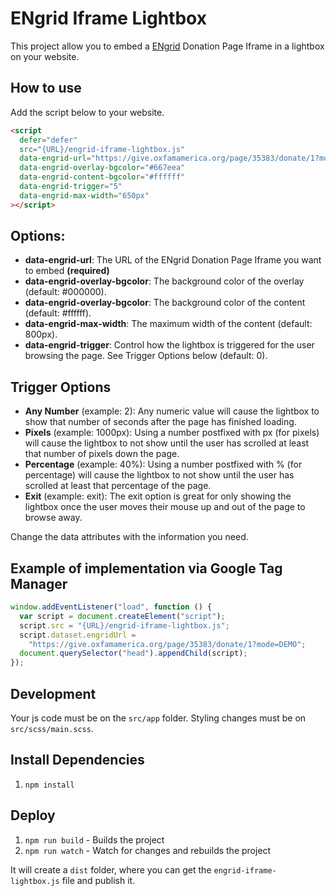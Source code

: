 # ENgrid Iframe Lightbox

This project allow you to embed a [ENgrid](https://github.com/4site-interactive-studios/engrid) Donation Page Iframe in a lightbox on your website.

## How to use

Add the script below to your website.

```html
<script
  defer="defer"
  src="{URL}/engrid-iframe-lightbox.js"
  data-engrid-url="https://give.oxfamamerica.org/page/35383/donate/1?mode=DEMO"
  data-engrid-overlay-bgcolor="#667eea"
  data-engrid-content-bgcolor="#ffffff"
  data-engrid-trigger="5"
  data-engrid-max-width="650px"
></script>
```

## Options:

- **data-engrid-url**: The URL of the ENgrid Donation Page Iframe you want to embed **(required)**
- **data-engrid-overlay-bgcolor**: The background color of the overlay (default: #000000).
- **data-engrid-overlay-bgcolor**: The background color of the content (default: #ffffff).
- **data-engrid-max-width**: The maximum width of the content (default: 800px).
- **data-engrid-trigger**: Control how the lightbox is triggered for the user browsing the page. See Trigger Options below (default: 0).

## Trigger Options

- **Any Number** (example: 2): Any numeric value will cause the lightbox to show that number of seconds after the page has finished loading.
- **Pixels** (example: 1000px): Using a number postfixed with px (for pixels) will cause the lightbox to not show until the user has scrolled at least that number of pixels down the page.
- **Percentage** (example: 40%): Using a number postfixed with % (for percentage) will cause the lightbox to not show until the user has scrolled at least that percentage of the page.
- **Exit** (example: exit): The exit option is great for only showing the lightbox once the user moves their mouse up and out of the page to browse away.

Change the data attributes with the information you need.

## Example of implementation via Google Tag Manager

```javascript
window.addEventListener("load", function () {
  var script = document.createElement("script");
  script.src = "{URL}/engrid-iframe-lightbox.js";
  script.dataset.engridUrl =
    "https://give.oxfamamerica.org/page/35383/donate/1?mode=DEMO";
  document.querySelector("head").appendChild(script);
});
```

## Development

Your js code must be on the `src/app` folder. Styling changes must be on `src/scss/main.scss`.

## Install Dependencies

1. `npm install`

## Deploy

1. `npm run build` - Builds the project
2. `npm run watch` - Watch for changes and rebuilds the project

It will create a `dist` folder, where you can get the `engrid-iframe-lightbox.js` file and publish it.
